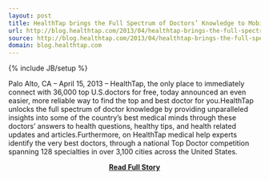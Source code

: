 ```yaml
---
layout: post
title: HealthTap brings the Full Spectrum of Doctors’ Knowledge to Mobile Health
url: http://blog.healthtap.com/2013/04/healthtap-brings-the-full-spectrum-of-doctors%e2%80%99-knowledge-to-mobile-health/
source: http://blog.healthtap.com/2013/04/healthtap-brings-the-full-spectrum-of-doctors%e2%80%99-knowledge-to-mobile-health/
domain: blog.healthtap.com
---
```

{% include JB/setup %}<p>Palo Alto, CA – April 15, 2013 – HealthTap, the only place to immediately connect with 36,000 top U.S.doctors for free, today announced an even easier, more reliable way to find the top and best doctor for you.HealthTap unlocks the full spectrum of doctor knowledge by providing unparalleled insights into some of the country’s best medical minds through these doctors’ answers to health questions, healthy tips, and health related updates and articles.Furthermore, on HealthTap medical help experts identify the very best doctors, through a national Top Doctor competition spanning 128 specialties in over 3,100 cities across the United States.</p>
<center><p><a href="http://blog.healthtap.com/2013/04/healthtap-brings-the-full-spectrum-of-doctors%e2%80%99-knowledge-to-mobile-health/" style='padding:25px; font-sze:18px; font-weight: bold;'>Read Full Story</a></p></center>
